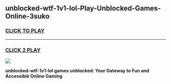 
## unblocked-wtf-1v1-lol-Play-Unblocked-Games-Online-3suko
<h3>
<a href="https://premium76.site?title=unblocked-wtf-1v1-lol&ref=25A">CLICK TO PLAY</a></h3>
<hr>

<h3>
<a href="https://premium76.site?title=unblocked-wtf-1v1-lol&ref=25A">CLICK 2 PLAY</a>
  
</h3>

<a href="https://premium76.site?title=unblocked-wtf-1v1-lol&ref=25A"><img src="https://clearcache.store/games.png"></a>


**unblocked-wtf-1v1-lol games unblocked: Your Gateway to Fun and Accessible Online Gaming**

